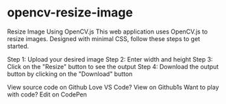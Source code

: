 # opencv-resize-image

Resize Image Using OpenCV.js
This web application uses OpenCV.js to resize images. Designed with minimal CSS, follow these steps to get started.

Step 1: Upload your desired image
Step 2: Enter width and height
Step 3: Click on the "Resize" button to see the output
Step 4: Download the output button by clicking on the "Download" button

View source code on Github
Love VS Code? View on Github1s
Want to play with code? Edit on CodePen